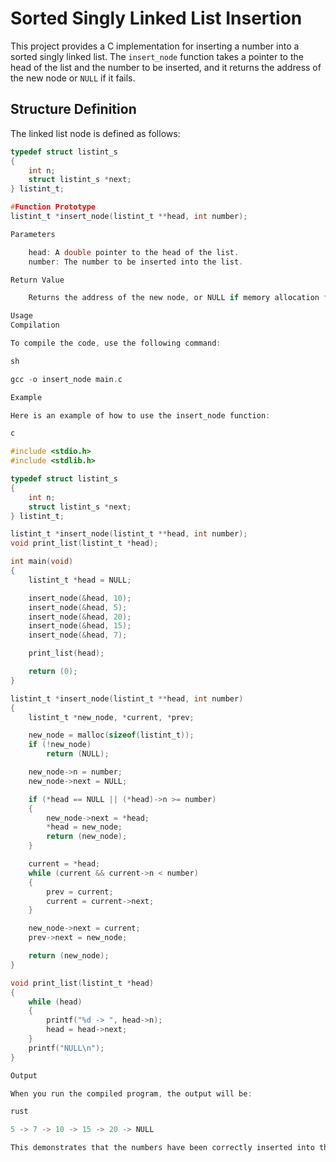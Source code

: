 # Sorted Singly Linked List Insertion

This project provides a C implementation for inserting a number into a sorted singly linked list. The `insert_node` function takes a pointer to the head of the list and the number to be inserted, and it returns the address of the new node or `NULL` if it fails.

## Structure Definition

The linked list node is defined as follows:

```c
typedef struct listint_s
{
    int n;
    struct listint_s *next;
} listint_t;

#Function Prototype
listint_t *insert_node(listint_t **head, int number);

Parameters

    head: A double pointer to the head of the list.
    number: The number to be inserted into the list.

Return Value

    Returns the address of the new node, or NULL if memory allocation fails.

Usage
Compilation

To compile the code, use the following command:

sh

gcc -o insert_node main.c

Example

Here is an example of how to use the insert_node function:

c

#include <stdio.h>
#include <stdlib.h>

typedef struct listint_s
{
    int n;
    struct listint_s *next;
} listint_t;

listint_t *insert_node(listint_t **head, int number);
void print_list(listint_t *head);

int main(void)
{
    listint_t *head = NULL;

    insert_node(&head, 10);
    insert_node(&head, 5);
    insert_node(&head, 20);
    insert_node(&head, 15);
    insert_node(&head, 7);

    print_list(head);

    return (0);
}

listint_t *insert_node(listint_t **head, int number)
{
    listint_t *new_node, *current, *prev;

    new_node = malloc(sizeof(listint_t));
    if (!new_node)
        return (NULL);

    new_node->n = number;
    new_node->next = NULL;

    if (*head == NULL || (*head)->n >= number)
    {
        new_node->next = *head;
        *head = new_node;
        return (new_node);
    }

    current = *head;
    while (current && current->n < number)
    {
        prev = current;
        current = current->next;
    }

    new_node->next = current;
    prev->next = new_node;

    return (new_node);
}

void print_list(listint_t *head)
{
    while (head)
    {
        printf("%d -> ", head->n);
        head = head->next;
    }
    printf("NULL\n");
}

Output

When you run the compiled program, the output will be:

rust

5 -> 7 -> 10 -> 15 -> 20 -> NULL

This demonstrates that the numbers have been correctly inserted into the sorted singly linked list.